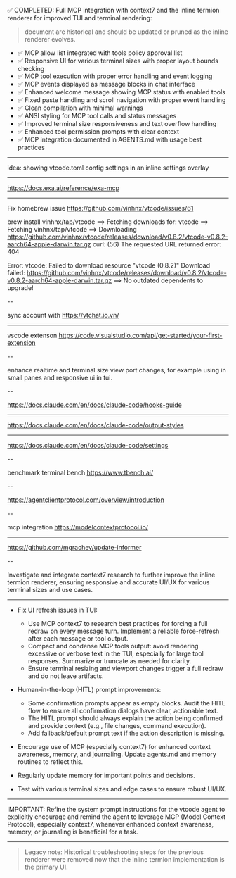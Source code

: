 ✅ COMPLETED: Full MCP integration with context7 and the inline termion renderer for improved TUI and terminal rendering:

> document are historical and should be updated or pruned as the inline renderer
> evolves.

- ✅ MCP allow list integrated with tools policy approval list
- ✅ Responsive UI for various terminal sizes with proper layout bounds checking
- ✅ MCP tool execution with proper error handling and event logging
- ✅ MCP events displayed as message blocks in chat interface
- ✅ Enhanced welcome message showing MCP status with enabled tools
- ✅ Fixed paste handling and scroll navigation with proper event handling
- ✅ Clean compilation with minimal warnings
- ✅ ANSI styling for MCP tool calls and status messages
- ✅ Improved terminal size responsiveness and text overflow handling
- ✅ Enhanced tool permission prompts with clear context
- ✅ MCP integration documented in AGENTS.md with usage best practices

---

idea: showing vtcode.toml config settings in an inline settings overlay

---

<https://docs.exa.ai/reference/exa-mcp>

---

Fix homebrew issue
<https://github.com/vinhnx/vtcode/issues/61>

brew install vinhnx/tap/vtcode
==> Fetching downloads for: vtcode
==> Fetching vinhnx/tap/vtcode
==> Downloading <https://github.com/vinhnx/vtcode/releases/download/v0.8.2/vtcode-v0.8.2-aarch64-apple-darwin.tar.gz>
curl: (56) The requested URL returned error: 404

Error: vtcode: Failed to download resource "vtcode (0.8.2)"
Download failed: <https://github.com/vinhnx/vtcode/releases/download/v0.8.2/vtcode-v0.8.2-aarch64-apple-darwin.tar.gz>
==> No outdated dependents to upgrade!

--

sync account with <https://vtchat.io.vn/>

---

vscode extenson <https://code.visualstudio.com/api/get-started/your-first-extension>

--

enhance realtime and terminal size view port changes, for example using in small panes and responsive ui in tui.

--

<https://docs.claude.com/en/docs/claude-code/hooks-guide>

---

<https://docs.claude.com/en/docs/claude-code/output-styles>

---

<https://docs.claude.com/en/docs/claude-code/settings>

--

benchmark terminal bench
<https://www.tbench.ai/>

--

<https://agentclientprotocol.com/overview/introduction>

--

mcp integration
<https://modelcontextprotocol.io/>

---

<https://github.com/mgrachev/update-informer>

--

Investigate and integrate context7 research to further improve the inline termion renderer, ensuring responsive and accurate UI/UX for various terminal sizes and use cases.

---

- Fix UI refresh issues in TUI:
  - Use MCP context7 to research best practices for forcing a full redraw on every message turn. Implement a reliable force-refresh after each message or tool output.
  - Compact and condense MCP tools output: avoid rendering excessive or verbose text in the TUI, especially for large tool responses. Summarize or truncate as needed for clarity.
  - Ensure terminal resizing and viewport changes trigger a full redraw and do not leave artifacts.

- Human-in-the-loop (HITL) prompt improvements:
  - Some confirmation prompts appear as empty blocks. Audit the HITL flow to ensure all confirmation dialogs have clear, actionable text.
  - The HITL prompt should always explain the action being confirmed and provide context (e.g., file changes, command execution).
  - Add fallback/default prompt text if the action description is missing.

- Encourage use of MCP (especially context7) for enhanced context awareness, memory, and journaling. Update agents.md and memory routines to reflect this.

- Regularly update memory for important points and decisions.

- Test with various terminal sizes and edge cases to ensure robust UI/UX.

---

IMPORTANT: Refine the system prompt instructions for the vtcode agent to explicitly encourage and remind the agent to leverage MCP (Model Context Protocol), especially context7, whenever enhanced context awareness, memory, or journaling is beneficial for a task.

---

> Legacy note: Historical troubleshooting steps for the previous renderer were removed now that the inline termion implementation is the primary UI.
